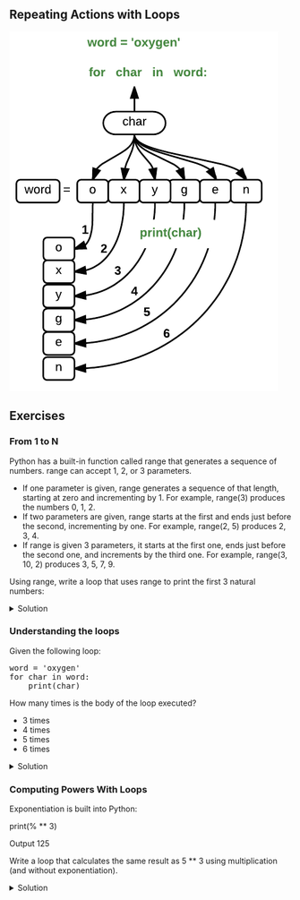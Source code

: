 
## Repeating Actions with Loops


![loops image](img/loops_image.png)


## Exercises

### From 1 to N

Python has a built-in function called range that generates a sequence of numbers. range can accept 1, 2, or 3 parameters.

+ If one parameter is given, range generates a sequence of that length, starting at zero and incrementing by 1. For example, range(3) produces the numbers 0, 1, 2.
+ If two parameters are given, range starts at the first and ends just before the second, incrementing by one. For example, range(2, 5) produces 2, 3, 4.
+ If range is given 3 parameters, it starts at the first one, ends just before the second one, and increments by the third one. For example, range(3, 10, 2) produces 3, 5, 7, 9.

Using range, write a loop that uses range to print the first 3 natural numbers:

<details>
<summary>Solution
</summary>

<pre>
for number in range(1, 4):
    print(number)
</pre>

</details>

### Understanding the loops

Given the following loop:

<pre>
word = 'oxygen'
for char in word:
    print(char)
</pre>

How many times is the body of the loop executed?

+ 3 times
+ 4 times
+ 5 times
+ 6 times


<details>
<summary>Solution
</summary>


The body of the loop is executed 6 times.

</details>

### Computing Powers With Loops

Exponentiation is built into Python:


print(% ** 3)

Output 125

Write a loop that calculates the same result as 5 ** 3 using multiplication (and without exponentiation).


<details>
<summary>Solution
</summary>

<pre>
result = 1
for number in range(0, 3):
    result = result * 5
print(result)
</pre>

</details>




